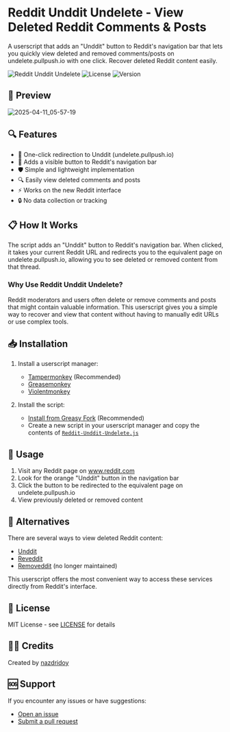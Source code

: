 # Reddit Unddit Undelete - View Deleted Reddit Comments & Posts

A userscript that adds an "Unddit" button to Reddit's navigation bar that lets you quickly view deleted and removed comments/posts on undelete.pullpush.io with one click. Recover deleted Reddit content easily.

![Reddit Unddit Undelete](https://img.shields.io/badge/Reddit-Unddit%20Undelete-FF4500)
![License](https://img.shields.io/github/license/nazdridoy/Reddit-Unddit-Undelete)
![Version](https://img.shields.io/badge/version-1.7.0-blue)

## 📸 Preview
![2025-04-11_05-57-19](https://github.com/user-attachments/assets/09a8308b-e2b3-4a85-84ea-01c2715319e0)

## 🔍 Features

- 🔄 One-click redirection to Unddit (undelete.pullpush.io)
- 🧭 Adds a visible button to Reddit's navigation bar
- 🛡️ Simple and lightweight implementation
- 🔍 Easily view deleted comments and posts
- ⚡ Works on the new Reddit interface
- 🔒 No data collection or tracking

## 📋 How It Works

The script adds an "Unddit" button to Reddit's navigation bar. When clicked, it takes your current Reddit URL and redirects you to the equivalent page on undelete.pullpush.io, allowing you to see deleted or removed content from that thread.

### Why Use Reddit Unddit Undelete?

Reddit moderators and users often delete or remove comments and posts that might contain valuable information. This userscript gives you a simple way to recover and view that content without having to manually edit URLs or use complex tools.

## 📥 Installation

1. Install a userscript manager:
   - [Tampermonkey](https://www.tampermonkey.net/) (Recommended)
   - [Greasemonkey](https://addons.mozilla.org/en-US/firefox/addon/greasemonkey/)
   - [Violentmonkey](https://violentmonkey.github.io/)

2. Install the script:
   - [Install from Greasy Fork](https://greasyfork.org/en/scripts/532477-reddit-unddit-undelete) (Recommended)
   - Create a new script in your userscript manager and copy the contents of [`Reddit-Unddit-Undelete.js`](https://github.com/nazdridoy/Reddit-Unddit-Undelete/blob/main/Reddit-Unddit-Undelete.js)

## 🚀 Usage

1. Visit any Reddit page on www.reddit.com
2. Look for the orange "Unddit" button in the navigation bar
3. Click the button to be redirected to the equivalent page on undelete.pullpush.io
4. View previously deleted or removed content

## 🔄 Alternatives

There are several ways to view deleted Reddit content:
- [Unddit](https://www.unddit.com/)
- [Reveddit](https://www.reveddit.com/)
- [Removeddit](https://www.removeddit.com/) (no longer maintained)

This userscript offers the most convenient way to access these services directly from Reddit's interface.

## 📝 License

MIT License - see [LICENSE](LICENSE) for details

## 👨‍💻 Credits

Created by [nazdridoy](https://github.com/nazdridoy)

## 🆘 Support

If you encounter any issues or have suggestions:
- [Open an issue](https://github.com/nazdridoy/Reddit-Unddit-Undelete/issues)
- [Submit a pull request](https://github.com/nazdridoy/Reddit-Unddit-Undelete/pulls)
